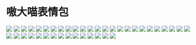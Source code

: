 # 嗷大喵表情包

![](https://cdn.jsdelivr.net/gh/2x-ercha/twikoo-magic@1.0/image/aodamiao/01.gif)
![](https://cdn.jsdelivr.net/gh/2x-ercha/twikoo-magic@1.0/image/aodamiao/02.gif)
![](https://cdn.jsdelivr.net/gh/2x-ercha/twikoo-magic@1.0/image/aodamiao/03.gif)
![](https://cdn.jsdelivr.net/gh/2x-ercha/twikoo-magic@1.0/image/aodamiao/04.gif)
![](https://cdn.jsdelivr.net/gh/2x-ercha/twikoo-magic@1.0/image/aodamiao/05.gif)
![](https://cdn.jsdelivr.net/gh/2x-ercha/twikoo-magic@1.0/image/aodamiao/06.gif)
![](https://cdn.jsdelivr.net/gh/2x-ercha/twikoo-magic@1.0/image/aodamiao/07.gif)
![](https://cdn.jsdelivr.net/gh/2x-ercha/twikoo-magic@1.0/image/aodamiao/08.gif)
![](https://cdn.jsdelivr.net/gh/2x-ercha/twikoo-magic@1.0/image/aodamiao/09.gif)
![](https://cdn.jsdelivr.net/gh/2x-ercha/twikoo-magic@1.0/image/aodamiao/10.gif)
![](https://cdn.jsdelivr.net/gh/2x-ercha/twikoo-magic@1.0/image/aodamiao/11.gif)
![](https://cdn.jsdelivr.net/gh/2x-ercha/twikoo-magic@1.0/image/aodamiao/12.gif)
![](https://cdn.jsdelivr.net/gh/2x-ercha/twikoo-magic@1.0/image/aodamiao/13.gif)
![](https://cdn.jsdelivr.net/gh/2x-ercha/twikoo-magic@1.0/image/aodamiao/14.gif)
![](https://cdn.jsdelivr.net/gh/2x-ercha/twikoo-magic@1.0/image/aodamiao/15.gif)
![](https://cdn.jsdelivr.net/gh/2x-ercha/twikoo-magic@1.0/image/aodamiao/16.gif)
![](https://cdn.jsdelivr.net/gh/2x-ercha/twikoo-magic@1.0/image/aodamiao/17.gif)
![](https://cdn.jsdelivr.net/gh/2x-ercha/twikoo-magic@1.0/image/aodamiao/18.gif)
![](https://cdn.jsdelivr.net/gh/2x-ercha/twikoo-magic@1.0/image/aodamiao/19.gif)
![](https://cdn.jsdelivr.net/gh/2x-ercha/twikoo-magic@1.0/image/aodamiao/20.gif)
![](https://cdn.jsdelivr.net/gh/2x-ercha/twikoo-magic@1.0/image/aodamiao/21.gif)
![](https://cdn.jsdelivr.net/gh/2x-ercha/twikoo-magic@1.0/image/aodamiao/22.gif)
![](https://cdn.jsdelivr.net/gh/2x-ercha/twikoo-magic@1.0/image/aodamiao/23.gif)
![](https://cdn.jsdelivr.net/gh/2x-ercha/twikoo-magic@1.0/image/aodamiao/24.gif)
![](https://cdn.jsdelivr.net/gh/2x-ercha/twikoo-magic@1.0/image/aodamiao/25.gif)
![](https://cdn.jsdelivr.net/gh/2x-ercha/twikoo-magic@1.0/image/aodamiao/26.gif)
![](https://cdn.jsdelivr.net/gh/2x-ercha/twikoo-magic@1.0/image/aodamiao/27.gif)
![](https://cdn.jsdelivr.net/gh/2x-ercha/twikoo-magic@1.0/image/aodamiao/28.gif)
![](https://cdn.jsdelivr.net/gh/2x-ercha/twikoo-magic@1.0/image/aodamiao/29.gif)
![](https://cdn.jsdelivr.net/gh/2x-ercha/twikoo-magic@1.0/image/aodamiao/30.gif)
![](https://cdn.jsdelivr.net/gh/2x-ercha/twikoo-magic@1.0/image/aodamiao/31.gif)
![](https://cdn.jsdelivr.net/gh/2x-ercha/twikoo-magic@1.0/image/aodamiao/32.gif)
![](https://cdn.jsdelivr.net/gh/2x-ercha/twikoo-magic@1.0/image/aodamiao/33.gif)
![](https://cdn.jsdelivr.net/gh/2x-ercha/twikoo-magic@1.0/image/aodamiao/34.gif)
![](https://cdn.jsdelivr.net/gh/2x-ercha/twikoo-magic@1.0/image/aodamiao/35.gif)
![](https://cdn.jsdelivr.net/gh/2x-ercha/twikoo-magic@1.0/image/aodamiao/36.gif)
![](https://cdn.jsdelivr.net/gh/2x-ercha/twikoo-magic@1.0/image/aodamiao/37.gif)
![](https://cdn.jsdelivr.net/gh/2x-ercha/twikoo-magic@1.0/image/aodamiao/38.gif)
![](https://cdn.jsdelivr.net/gh/2x-ercha/twikoo-magic@1.0/image/aodamiao/39.gif)
![](https://cdn.jsdelivr.net/gh/2x-ercha/twikoo-magic@1.0/image/aodamiao/40.gif)
